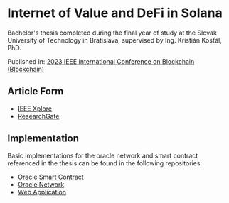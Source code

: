 # Internet of Value and DeFi in Solana

Bachelor's thesis completed during the final year of study at the Slovak University of Technology in Bratislava, supervised by Ing. Kristián Košťál, PhD.  
  
Published in: [2023 IEEE International Conference on Blockchain (Blockchain)](https://ieeexplore.ieee.org/xpl/conhome/10411431/proceeding)  

## Article Form  
- [IEEE Xplore](http://dx.doi.org/10.1109/Blockchain60715.2023.00028)  
- [ResearchGate](https://www.researchgate.net/publication/376830501_Omniscient_The_Universal_Blockchain_Oracle)  

## Implementation
Basic implementations for the oracle network and smart contract referenced in the thesis can be found in the following repositories:  
- [Oracle Smart Contract](https://github.com/xduricai/bp-smart-contract)
- [Oracle Network](https://github.com/xduricai/bp-oracle-network)
- [Web Application](https://github.com/xduricai/bp-web-app)


